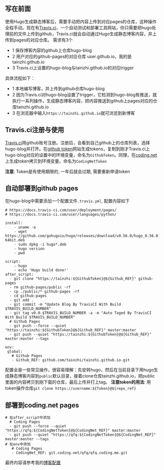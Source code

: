 ## 写在前面
使用Hugo生成静态博客后，需要手动把内容上传到对应pages的仓库，这种操作全程手动。现在有[Travis.ci]( https://www.travis-ci.org/ )，一个自动测试和部署工具网站，你只需要把hugo处理前的文件上传到github，Travis.ci就会自动通过Hugo生成静态博客内容，并上传到pages的对应仓库。
需求有3个

- 1 保存博客内容的github上仓库hugo-blog
- 2 用户对应的github-pages的对应仓库 user.github.io，我的是tainzhi.github.io
- 3 Travis.ci上设置的hugo-blog与tainzhi.github.io的对应trigger

具体流程如下：

- 1 本地编写博客，并上传到github仓库hugo-blog
- 2 因为Travis.ci对hugo-blog设置了trigger，它检测到hugo-blog有推送，就执行一系列操作，生成静态博客内容，把内容推送到github上pages对应的仓库tainzhi.github.io
- 3 在浏览器中输入`https://tainzhi.github.io`就可浏览到新博客

## Travis.ci注册与使用
[Travis.ci]( https://www.travis-ci.org/ )用github账号注册。注册后，会看到自己github上的仓库列表，选择hugo-blog并打开。在[github token](https://github.com/settings/tokens)网站生成tokens，复制到刚才Travis.ci上hugo-blog对应的设置中的环境变量，命名为`GithubToken`。同理，在[coding.net](https://coding.net/user/account/setting/tokens)上生成token拷贝到环境变量，命名为`CodingNetToken`

**注意**: Token是有使用期限的, 一年后就会过期, 需要重新申请token


## 自动部署到github pages
在hugo-blog中需要添加一个配置文件`.travis.yml`, 配置内容如下
```
# https://docs.travis-ci.com/user/deployment/pages/
# https://docs.travis-ci.com/user/languages/python/

install:
    - uname -a
    - wget https://github.com/gohugoio/hugo/releases/download/v0.56.0/hugo_0.56.0_Linux-64bit.deb
    - sudo dpkg -i hugo*.deb
    - hugo version
    - pwd

script:
    - hugo
    - echo 'Hugo build done!'
after_script:
  - git clone "https://tainzhi:${GithubToken}@${Github_REF}" github-pages
  - rm github-pages/public -rf
  - cp ./public/* github-pages -rf
  - cd github-pages
  - git add .
  - git commit -m "Update Blog By TravisCI With Build $TRAVIS_BUILD_NUMBER"
  - git tag v0.0.$TRAVIS_BUILD_NUMBER -a -m "Auto Taged By TravisCI With Build $TRAVIS_BUILD_NUMBER"
  # Github Pages
  - git push --force --quiet "https://tainzhi:${GithubToken}@${Github_REF}" master:master 
  - git push --quiet "https://tainzhi:${GithubToken}@${Github_REF}" master:master --tags

env:
 global:
   # Github Pages
   - Github_REF: github.com/tainzhi/tainzhi.github.io.git
```
配置全是一些常见操作，很容易理解：先安转hugo，然后在当前目录下用hugo生成静态博客内容到`public`默认目录，接着clone仓库tainzhi.github.io，把public里面的内容拷贝到刚下载的仓库，最后上传并打上tag。
**注意token的用法**: 用token操作仓库`git clone https://username:${Token}@${repo_ref}`
## 部署到coding.net pages
```
# 在after_script中添加
  # Coding Pages
  - git push --force --quiet "https://qfq:${CodingNetToken}@${CodingNet_REF}" master:master
  - git push --quiet "https://qfq:${CodingNetToken}@${CodingNet_REF}" master:master --tags
# 在env中添加
   # Coding Pages
   - CodingNet_REF: git.coding.net/qfq/qfq.coding.me.git
```

最终内容请参考我的[博客配置](https://github.com/tainzhi/blog-hugo/blob/master/.travis.yml)
